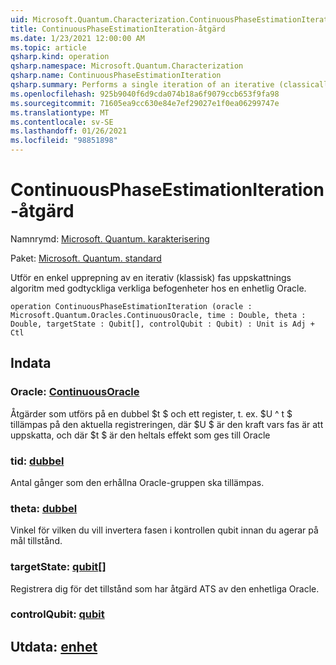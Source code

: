 ```yaml
---
uid: Microsoft.Quantum.Characterization.ContinuousPhaseEstimationIteration
title: ContinuousPhaseEstimationIteration-åtgärd
ms.date: 1/23/2021 12:00:00 AM
ms.topic: article
qsharp.kind: operation
qsharp.namespace: Microsoft.Quantum.Characterization
qsharp.name: ContinuousPhaseEstimationIteration
qsharp.summary: Performs a single iteration of an iterative (classically-controlled) phase estimation algorithm using arbitrary real powers of a unitary oracle.
ms.openlocfilehash: 925b9040f6d9cda074b18a6f9079ccb653f9fa98
ms.sourcegitcommit: 71605ea9cc630e84e7ef29027e1f0ea06299747e
ms.translationtype: MT
ms.contentlocale: sv-SE
ms.lasthandoff: 01/26/2021
ms.locfileid: "98851898"
---
```

# <a name="continuousphaseestimationiteration-operation"></a>ContinuousPhaseEstimationIteration-åtgärd

Namnrymd: [Microsoft. Quantum. karakterisering](xref:Microsoft.Quantum.Characterization)

Paket: [Microsoft. Quantum. standard](https://nuget.org/packages/Microsoft.Quantum.Standard)


Utför en enkel upprepning av en iterativ (klassisk) fas uppskattnings algoritm med godtyckliga verkliga befogenheter hos en enhetlig Oracle.

```qsharp
operation ContinuousPhaseEstimationIteration (oracle : Microsoft.Quantum.Oracles.ContinuousOracle, time : Double, theta : Double, targetState : Qubit[], controlQubit : Qubit) : Unit is Adj + Ctl
```


## <a name="input"></a>Indata

### <a name="oracle--continuousoracle"></a>Oracle: [ContinuousOracle](xref:Microsoft.Quantum.Oracles.ContinuousOracle)

Åtgärder som utförs på en dubbel $t $ och ett register, t. ex. $U ^ t $ tillämpas på den aktuella registreringen, där $U $ är den kraft vars fas är att uppskatta, och där $t $ är den heltals effekt som ges till Oracle


### <a name="time--double"></a>tid: [dubbel](xref:microsoft.quantum.lang-ref.double)

Antal gånger som den erhållna Oracle-gruppen ska tillämpas.


### <a name="theta--double"></a>theta: [dubbel](xref:microsoft.quantum.lang-ref.double)

Vinkel för vilken du vill invertera fasen i kontrollen qubit innan du agerar på mål tillstånd.


### <a name="targetstate--qubit"></a>targetState: [qubit](xref:microsoft.quantum.lang-ref.qubit)[]

Registrera dig för det tillstånd som har åtgärd ATS av den enhetliga Oracle.


### <a name="controlqubit--qubit"></a>controlQubit: [qubit](xref:microsoft.quantum.lang-ref.qubit)





## <a name="output--unit"></a>Utdata: [enhet](xref:microsoft.quantum.lang-ref.unit)


